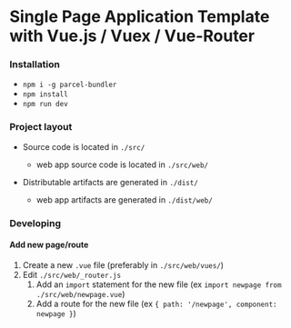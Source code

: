 # Single Page Application Template with Vue.js / Vuex / Vue-Router 


### Installation

- `npm i -g parcel-bundler`
- `npm install`
- `npm run dev`

### Project layout

- Source code is located in `./src/`
    - web app source code is located in `./src/web/`

- Distributable artifacts are generated in `./dist/`
    - web app artifacts are generated in `./dist/web/`

### Developing

#### Add new page/route

1. Create a new `.vue` file (preferably in `./src/web/vues/`)
1. Edit `./src/web/_router.js`
    1. Add an `import` statement for the new file (ex `import newpage from ./src/web/newpage.vue`)
    1. Add a route for the new file (ex `{ path: '/newpage', component: newpage }`)


